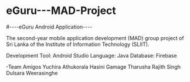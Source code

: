 # eGuru---MAD-Project

#----eGuru Android Application----

The second-year mobile application development (MAD) group project of Sri Lanka of the Institute of Information Technology (SLIIT).

Development Tool: Android Studio
Language: Java
Database: Firebase

-Team Amigos
Yuchira Athukorala
Hasini Gamage
Tharusha Rajith Singh
Dulsara Weerasinghe
